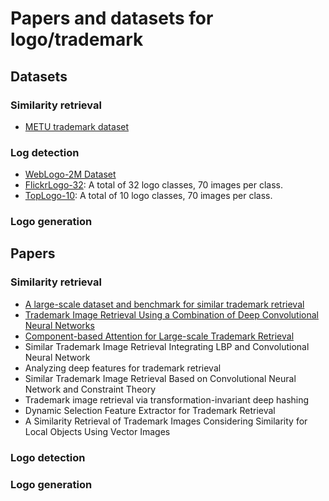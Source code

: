 # Papers and datasets for logo/trademark

## Datasets
### Similarity retrieval
- [METU trademark dataset](http://kovan.ceng.metu.edu.tr/LogoDataset/)
### Log detection
- [WebLogo-2M Dataset](http://www.eecs.qmul.ac.uk/~hs308/WebLogo-2M.html/)
- [FlickrLogo-32](http://www.multimedia-computing.de/flickrlogos/): A total of 32 logo classes, 70 images per class.
- [TopLogo-10](http://www.eecs.qmul.ac.uk/~hs308/qmul_toplogo10.html/): A total of 10 logo classes, 70 images per class.
### Logo generation


## Papers
### Similarity retrieval
- [A large-scale dataset and benchmark for similar trademark retrieval](https://arxiv.org/pdf/1701.05766)
- [Trademark Image Retrieval Using a Combination of Deep Convolutional Neural Networks](https://arxiv.org/pdf/1811.02746)
- [Component-based Attention for Large-scale Trademark Retrieval](https://arxiv.org/pdf/1811.02746)
- Similar Trademark Image Retrieval Integrating LBP and Convolutional Neural Network
- Analyzing deep features for trademark retrieval
- Similar Trademark Image Retrieval Based on Convolutional Neural Network and Constraint Theory
- Trademark image retrieval via transformation-invariant deep hashing
- Dynamic Selection Feature Extractor for Trademark Retrieval
- A Similarity Retrieval of Trademark Images Considering Similarity for Local Objects Using Vector Images

### Logo detection

### Logo generation
